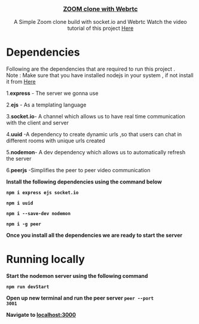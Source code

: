 <a href="https://www.youtube.com/watch?v=DvlyzDZDEq4">
<p align="center">

</p>
<h3 align="center">ZOOM clone with Webrtc</h3>
</a>
<p align="center">A Simple Zoom clone build with socket.io and Webrtc Watch the video tutorial of this project <a href="https://www.youtube.com/watch?v=DvlyzDZDEq4">Here</a></p>

# Dependencies
Following are the dependencies that are required to run this project .<br>
Note : Make sure that you have installed nodejs in your system , if not install it from <a href="https://nodejs.org/en/">Here</a><br>

 1.<b>express</b> - The server we gonna use <br>
 
 2.<b>ejs</b> - As a templating language    <br>
 
 3.<b>socket.io</b>- A channel which allows us to have real time communication with the client and server  <br>
 
 4.<b>uuid</b> -A dependency to create dynamic urls ,so that users can chat in different rooms with unique urls created <br> 
 
 5.<b>nodemon</b>- A dev dependency which allows us to automatically refresh the server 
 
 6.<b>peerjs</b> -Simplifies the peer to peer video communication
 
 
<b>Install the following dependencies using the command below<b> <br>

 <code>npm i express ejs socket.io </code><br>
 
 <code>npm i uuid</code><br>
 
 <code>npm i --save-dev nodemon</code><br>
 
 <code>npm i -g peer</code><br>
 
 <p>Once you install all the dependencies we are ready to start the server </p>
 
 # Running locally
 Start the nodemon server using the following command
 
 <code>npm run devStart </code><br>
 
 Open up new terminal and run the peer server <code>peer --port 3001</code><br>
 
 <p>Navigate to <a href="localhost:300">localhost:3000</a></p>
 
